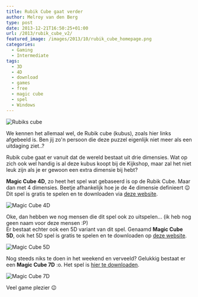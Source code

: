 ```yaml
---
title: Rubik Cube gaat verder
author: Melroy van den Berg
type: post
date: 2013-12-21T16:50:25+01:00
url: /2013/rubik_cube_v2/
featured_image: /images/2013/10/rubik_cube_homepage.png
categories:
  - Gaming
  - Intermediate
tags:
  - 3D
  - 4D
  - download
  - games
  - free
  - magic cube
  - spel
  - Windows
---
```


![Rubiks cube](/images/2013/10/Rubiks_Cube_cropped.jpg)

We kennen het allemaal wel, de Rubik cube (kubus), zoals hier links afgebeeld is. Ben jij zo'n persoon die deze puzzel eigenlijk niet meer als een uitdaging ziet..?

<!--more-->

Rubik cube gaat er vanuit dat de wereld bestaat uit drie dimensies. Wat op zich ook wel handig is al deze kubus koopt bij de Kijkshop, maar zal het niet leuk zijn als je er gewoon een extra dimensie bij hebt?

**Magic Cube 4D**, zo heet het spel wat gebaseerd is op de Rubik Cube. Maar dan met 4 dimensies. Beetje afhankelijk hoe je de 4e dimensie definieert 😉 Dit spel is gratis te spelen en te downloaden via [deze website](http://www.superliminal.com/cube/cube.htm).

![Magic Cube 4D](/images/2013/10/rb_4d.jpg "Magic Cube 4D")

Oke, dan hebben we nog mensen die dit spel ook zo uitspelen... (ik heb nog geen naam voor deze mensen :P)  
Er bestaat echter ook een 5D variant van dit spel. Genaamd **Magic Cube 5D**, ook het 5D spel is gratis te spelen en te downloaden op [deze website](http://www.gravitation3d.com/magiccube5d/).

![Magic Cube 5D](/images/2013/10/rb_5d.png "Magic Cube 5D")

Nog steeds niks te doen in het weekend en verveeld? Gelukkig bestaat er een **Magic Cube 7D** :o. Het spel is [hier te downloaden](http://astr73.narod.ru/MC7D/MC7D.html).

![Magic Cube 7D](/images/2013/10/rb_7d.jpg "Magic Cube 7D")

Veel game plezier 😉
